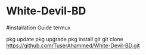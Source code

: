 # White-Devil-BD 

#installation Guide termux

pkg update
pkg upgrade 
pkg install git
git clone https://github.com/TuserAhammed/White-Devil-BD.git 

